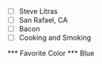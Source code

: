  - [ ] Steve Litras
 - [ ] San Rafael, CA
 - [ ] Bacon
 - [ ] Cooking and Smoking

*** Favorite Color *** Blue

